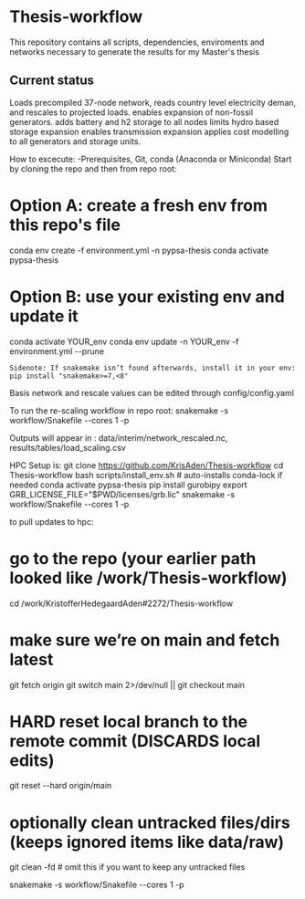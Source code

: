 # Thesis-workflow
This repository contains all scripts, dependencies, enviroments and networks necessary to generate the results for my Master's thesis

 ## Current status
 Loads precompiled 37-node network, reads country level electricity deman, and rescales to projected loads.
 enables expansion of non-fossil generators.
 adds battery and h2 storage to all nodes
 limits hydro based storage expansion
 enables transmission expansion
 applies cost modelling to all generators and storage units.

How to excecute:
 -Prerequisites, Git, conda (Anaconda or Miniconda)
Start by cloning the repo and then from repo root:

# Option A: create a fresh env from this repo's file
conda env create -f environment.yml -n pypsa-thesis
conda activate pypsa-thesis

# Option B: use your existing env  and update it
conda activate YOUR_env
conda env update -n YOUR_env -f environment.yml --prune

    Sidenote: If snakemake isn’t found afterwards, install it in your env:  pip install "snakemake>=7,<8"

Basis network and rescale values can be edited through config/config.yaml

To run the re-scaling workflow in repo root:
snakemake -s workflow/Snakefile --cores 1 -p

Outputs will appear in : data/interim/network_rescaled.nc, results/tables/load_scaling.csv


HPC Setup is:
git clone https://github.com/KrisAden/Thesis-workflow
cd Thesis-workflow
bash scripts/install_env.sh           # auto-installs conda-lock if needed
conda activate pypsa-thesis
pip install gurobipy
export GRB_LICENSE_FILE="$PWD/licenses/grb.lic"
snakemake -s workflow/Snakefile --cores 1 -p


to pull updates to hpc:
# go to the repo (your earlier path looked like /work/Thesis-workflow)
cd /work/KristofferHedegaardAden#2272/Thesis-workflow

# make sure we’re on main and fetch latest
git fetch origin
git switch main 2>/dev/null || git checkout main

# HARD reset local branch to the remote commit (DISCARDS local edits)
git reset --hard origin/main

# optionally clean untracked files/dirs (keeps ignored items like data/raw)
git clean -fd   # omit this if you want to keep any untracked files

snakemake -s workflow/Snakefile --cores 1 -p
